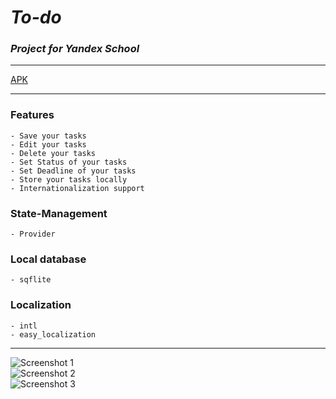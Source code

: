 # ***To-do***

### *Project for Yandex School*
___  
[APK]()
___
### Features
    - Save your tasks
    - Edit your tasks
    - Delete your tasks
    - Set Status of your tasks
    - Set Deadline of your tasks
    - Store your tasks locally
    - Internationalization support

### State-Management
	- Provider

### Local database
	- sqflite

### Localization
	- intl
	- easy_localization

____  
![Screenshot 1](https://github.com/VARWA/todo/issues/1#issue-1759535800)  
![Screenshot 2](https://github.com/VARWA/todo/issues/2#issue-1759535800)  
![Screenshot 3](https://github.com/VARWA/todo/issues/3#issue-1759535800)